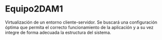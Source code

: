 # Equipo2DAM1
Virtualización de un entorno cliente-servidor. Se buscará una configuración óptima que permita el correcto funcionamiento de la aplicación y a su vez integre de forma adecuada la estructura del sistema.
